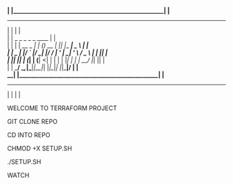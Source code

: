 


__| |____________________________________________________| |__
__   ____________________________________________________   __
  | |                                                    | |  
  | |     _            _    _       _   _          ____  | |  
  | |    | | __ _  ___| | _(_)_ __ | |_| |__   ___|  _ \ | |  
  | | _  | |/ _` |/ __| |/ / | '_ \| __| '_ \ / _ \ | | || |  
  | || |_| | (_| | (__|   <| | | | | |_| | | |  __/ |_| || |  
  | | \___/ \__,_|\___|_|\_\_|_| |_|\__|_| |_|\___|____/ | |  
__| |____________________________________________________| |__
__   ____________________________________________________   __
  | |                                                    | |  



WELCOME TO TERRAFORM PROJECT

GIT CLONE REPO

CD INTO REPO

CHMOD +X SETUP.SH

./SETUP.SH

WATCH
